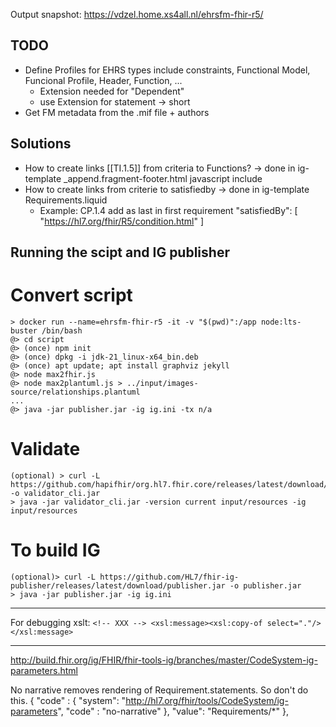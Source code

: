 Output snapshot: https://vdzel.home.xs4all.nl/ehrsfm-fhir-r5/

## TODO
* Define Profiles for EHRS types include constraints, Functional Model, Funcional Profile, Header, Function, ... 
  * Extension needed for "Dependent"
  * use Extension for statement -> short
* Get FM metadata from the .mif file + authors

## Solutions
* How to create links [[TI.1.5]] from criteria to Functions? -> done in ig-template _append.fragment-footer.html javascript include
* How to create links from criterie to satisfiedby -> done in ig-template Requirements.liquid
  * Example: CP.1.4 add as last in first requirement
        "satisfiedBy": [ "https://hl7.org/fhir/R5/condition.html" ]

## Running the scipt and IG publisher

# Convert script
```
> docker run --name=ehrsfm-fhir-r5 -it -v "$(pwd)":/app node:lts-buster /bin/bash
@> cd script
@> (once) npm init
@> (once) dpkg -i jdk-21_linux-x64_bin.deb
@> (once) apt update; apt install graphviz jekyll
@> node max2fhir.js
@> node max2plantuml.js > ../input/images-source/relationships.plantuml 
...
@> java -jar publisher.jar -ig ig.ini -tx n/a
```

# Validate
```
(optional) > curl -L https://github.com/hapifhir/org.hl7.fhir.core/releases/latest/download/validator_cli.jar -o validator_cli.jar
> java -jar validator_cli.jar -version current input/resources -ig input/resources
```

# To build IG
```
(optional)> curl -L https://github.com/HL7/fhir-ig-publisher/releases/latest/download/publisher.jar -o publisher.jar
> java -jar publisher.jar -ig ig.ini
```

--------------------
For debugging xslt:
``` <!-- XXX --> <xsl:message><xsl:copy-of select="."/></xsl:message> ```

--------------------
http://build.fhir.org/ig/FHIR/fhir-tools-ig/branches/master/CodeSystem-ig-parameters.html

No narrative removes rendering of Requirement.statements. So don't do this.
        {
          "code" : {
            "system": "http://hl7.org/fhir/tools/CodeSystem/ig-parameters",
            "code" : "no-narrative"
          },
          "value": "Requirements/*"
        },

